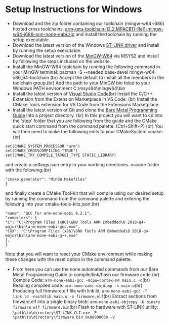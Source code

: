 # Setup Instructions for Windows

- Download and the zip folder containing our toolchain (mingw-w64-i686) hosted cross toolchains, [arm-gnu-toolchain-12.2.MPACBTI-Rel1-mingw-w64-i686-arm-none-eabi.zip](https://developer.arm.com/downloads/-/arm-gnu-toolchain-downloads) and install the toolchain by running the setup executable.
- Download the latest version of the Windows [ST-LINK driver](https://www.st.com/en/development-tools/stsw-link009.html) and install by running the setup executable.
- Download the latest version of the [MinGW-W64](https://www.msys2.org/) via MSYS2 and install by following the steps included on the website.
- Install the MinGW-W64 toolchain by running the following command in your MinGW terminal: pacman -S --needed base-devel mingw-w64-x86_64-toolchain (br)
Accept the default to install all the members in the toolchain group.(br)
Add the path to your MinGW bin foled to your Windows PATH environment C:\msys64\mingw64\bin
- Install the latest version of [Visual Studio Code](https://code.visualstudio.com/download)(br)
Install the C/C++ Extension from the Extension Marketplace in VS Code. (br)
Install the CMake Tools extension for VS Code from the Extensions Marketplace.
- Install the latest version of Git and clone the [Bare Metal Programming Guide](https://github.com/cpq/bare-metal-programming-guide) into a project directory. (br)
In this project you will want to cd into the 'step' folder that you are following from the guide and the CMake quick start command from the command palette. (Ctrl+Shift+P) (br)
You will then need to make the following edits to your CMakeSystem.cmake:(br)

```set(CMAKE_SYSTEM_NAME "Generic")
set(CMAKE_SYSTEM_PROCESSOR "arm")
set(CMAKE_CROSSCOMPILING "TRUE")
set(CMAKE_TRY_COMPILE_TARGET_TYPE STATIC_LIBRARY)
```

and create a settings.json entry in your working directories .vscode folder with the following:(br)

```{
"cmake.generator": "MinGW Makefiles"
}
```

and finally create a CMake Tool-kit that will compile using our desired setup by running the command from the command palette and entering the following into your cmake-tools-kits.json:(br)

```{
"name": "GCC for arm-none-eabi 8.2.1",
"compilers": {
"C": "C:\Program Files (x86)\GNU Tools ARM Embedded\8 2018-q4-major\bin\arm-none-eabi-gcc.exe",
"CXX": "C:\Program Files (x86)\GNU Tools ARM Embedded\8 2018-q4-major\bin\arm-none-eabi-g++.exe"
},
}
```

Note that you will want to reset your CMake environment while making these changes with the reset option in the command palette.
- From here you can use the none automated commands from our Bare Metal Programming Guide to compile/link/flash our firmware code.(br)
Compile Code: ```arm-none-eabi-gcc -mcpu=cortex-m4 main.c -c```(br)
Reading compiled code: ```arm-none-eabi-objdump -h main.o```(br)
Producing full firmware.elf file with link.ld: ```arm-none-eabi-gcc -T link.ld -nostdlib main.o -o firmware.elf```(br)
Extract sections from fimware.elf into a single binary blob: ```arm-none-eabi-objcopy -O binary firmware.elf firmware.bin```(br)
Flash to hardware with ST-LINK utility: ```\path\to\directory\ST-LINK_CLI.exe -P \path\to\directory\firmware.bin 0x08000000 -V```
